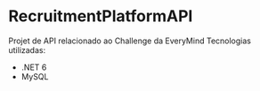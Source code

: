 # RecruitmentPlatformAPI 
Projet de API relacionado ao Challenge da EveryMind
Tecnologias utilizadas:
- .NET 6
- MySQL

